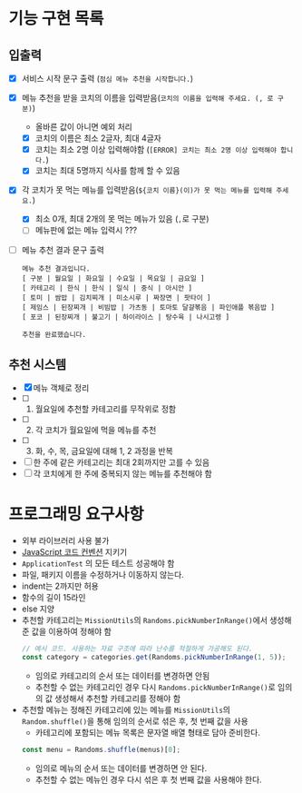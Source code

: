 # 기능 구현 목록

## 입출력

- [x] 서비스 시작 문구 출력 (`점심 메뉴 추천을 시작합니다.`)
- [x] 메뉴 추천을 받을 코치의 이름을 입력받음(`코치의 이름을 입력해 주세요. (, 로 구분)`)
  - 올바른 값이 아니면 예외 처리
  - [x] 코치의 이름은 최소 2글자, 최대 4글자
  - [x] 코치는 최소 2명 이상 입력해야함 (`[ERROR] 코치는 최소 2명 이상 입력해야 합니다.`)
  - [x] 코치는 최대 5명까지 식사를 함께 할 수 있음
- [x] 각 코치가 못 먹는 메뉴를 입력받음(`${코치 이름}(이)가 못 먹는 메뉴를 입력해 주세요.`)
  - [x] 최소 0개, 최대 2개의 못 먹는 메뉴가 있음 (`,`로 구분)
  - [ ] 메뉴판에 없는 메뉴 입력시 ???
- [ ] 메뉴 추천 결과 문구 출력

  ```
  메뉴 추천 결과입니다.
  [ 구분 | 월요일 | 화요일 | 수요일 | 목요일 | 금요일 ]
  [ 카테고리 | 한식 | 한식 | 일식 | 중식 | 아시안 ]
  [ 토미 | 쌈밥 | 김치찌개 | 미소시루 | 짜장면 | 팟타이 ]
  [ 제임스 | 된장찌개 | 비빔밥 | 가츠동 | 토마토 달걀볶음 | 파인애플 볶음밥 ]
  [ 포코 | 된장찌개 | 불고기 | 하이라이스 | 탕수육 | 나시고렝 ]

  추천을 완료했습니다.
  ```

## 추천 시스템

- [x] 메뉴 객체로 정리
- [ ] 1. 월요일에 추천할 카테고리를 무작위로 정함
- [ ] 2. 각 코치가 월요일에 먹을 메뉴를 추천
- [ ] 3. 화, 수, 목, 금요일에 대해 1, 2 과정을 반복
- [ ] 한 주에 같은 카테고리는 최대 2회까지만 고를 수 있음
- [ ] 각 코치에게 한 주에 중복되지 않는 메뉴를 추천해야 함

# 프로그래밍 요구사항

- 외부 라이브러리 사용 불가
- [JavaScript 코드 컨벤션](https://github.com/woowacourse/woowacourse-docs/tree/main/styleguide/javascript) 지키기
- `ApplicationTest` 의 모든 테스트 성공해야 함
- 파일, 패키지 이름을 수정하거나 이동하지 않는다.
- indent는 2까지만 허용
- 함수의 길이 15라인
- else 지양
- 추천할 카테고리는 `MissionUtils`의 `Randoms.pickNumberInRange()`에서 생성해준 값을 이용하여 정해야 함
  ```js
  // 예시 코드. 사용하는 자료 구조에 따라 난수를 적절하게 가공해도 된다.
  const category = categories.get(Randoms.pickNumberInRange(1, 5));
  ```
  - 임의로 카테고리의 순서 또는 데이터를 변경하면 안됨
  - 추천할 수 없는 카테고리인 경우 다시 `Randoms.pickNumberInRange()`로 임의의 값 생성해서 추천할 카테고리를 정해야 함
- 추천할 메뉴는 정해진 카테고리에 있는 메뉴를 `MissionUtils`의 `Random.shuffle()`을 통해 임의의 순서로 섞은 후, 첫 번째 값을 사용
  - 카테고리에 포함되는 메뉴 목록은 문자열 배열 형태로 담아 준비한다.
  ```js
  const menu = Randoms.shuffle(menus)[0];
  ```
  - 임의로 메뉴의 순서 또는 데이터를 변경하면 안 된다.
  - 추천할 수 없는 메뉴인 경우 다시 섞은 후 첫 번째 값을 사용해야 한다.
